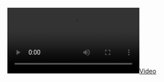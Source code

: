 [![Video](2025-08-16-02-31-42.mp4)](https://github.com/SoupcanUBG/grhaq35wrh/blob/main/2025-08-16-02-31-42.mp4)
